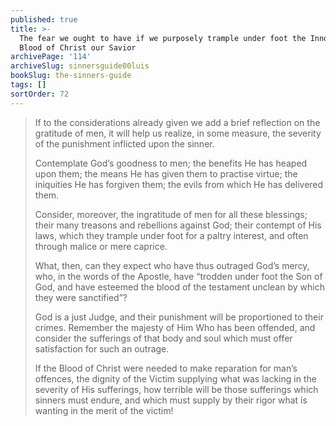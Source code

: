 ```yaml
---
published: true
title: >-
  The fear we ought to have if we purposely trample under foot the Innocent
  Blood of Christ our Savior
archivePage: '114'
archiveSlug: sinnersguide00luis
bookSlug: the-sinners-guide
tags: []
sortOrder: 72
---
```


> If to the considerations already given we add a brief reflection on the gratitude of men, it will help us realize, in some measure, the severity of the punishment inflicted upon the sinner.
>
> Contemplate God’s goodness to men; the benefits He has heaped upon them; the means He has given them to practise virtue; the iniquities He has forgiven them; the evils from which He has delivered them.
>
> Consider, moreover, the ingratitude of men for all these blessings; their many treasons and rebellions against God; their contempt of His laws, which they trample under foot for a paltry interest, and often through malice or mere caprice.
>
> What, then, can they expect who have thus outraged God’s mercy, who, in the words of the Apostle, have “trodden under foot the Son of God, and have esteemed the blood of the testament unclean by which they were sanctified”?
>
> God is a just Judge, and their punishment will be proportioned to their crimes. Remember the majesty of Him Who has been offended, and consider the sufferings of that body and soul which must offer satisfaction for such an outrage.
>
> If the Blood of Christ were needed to make reparation for man’s offences, the dignity of the Victim supplying what was lacking in the severity of His sufferings, how terrible will be those sufferings which sinners must endure, and which must supply by their rigor what is wanting in the merit of the victim!
